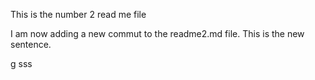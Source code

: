 This is the number 2 read me file



I am now adding a new commut to the readme2.md file. This is the new sentence. 

g
sss